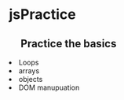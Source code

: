 # jsPractice

<ul><h2>Practice the basics</h2></ul> 
  <li>Loops</li>
  <li>arrays</li>
  <li>objects</li> 
  <li>DOM manupuation</li>
  
